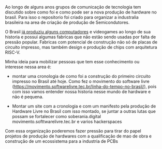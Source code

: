 Ao longo de alguns anos grupos de comunicação de tecnologia tem discutido sobre como foi e como pode ser a nova produção de hardware no brasil.
Para isso o repositorio foi criado para  organizar a industralia brasileira na area de criação de produção de Semicondutores.

O Brasil [já produziu alguns computadores](https://github.com/ArqueologiaDigital/PatinhoFeio) e videogames ao longo de sua historia
 e possui algumas fabricas que não estão sendo usadas por falta de pressão popular. 
 Fabricas com potencial de construção não só de placas de circuito impresso, mas também design e produção de chips com arquitetura RISC-V.

Minha ideia para mobilizar pessoas que tem esse conhecimento ou interesse nessa area é:

- montar uma cronologia de como foi a construção do primeiro circuito impresso no Brasil até hoje.
  Como fez o movimento do software livre (https://movimento.softwarelivre.tec.br/linha-do-tempo-no-brasil/),
  pois com isso vamos entender nossa historia nesse mundo de hardware e não é pequena.

- Montar um site com a cronologia e com um manifesto pela produção de Hardware Livre no Brasil
  com isso montado, se juntar a outras lutas que possam se fortalecer como soberania.digital
  movimento.softtwarelivre.tec.br e varios hackerspaces


Com essa organização poderemos fazer pressão para tirar do papel projetos de produção de hardwares com a qualificação de mao de obra e construção de um ecossistema para a industria de PCBs
